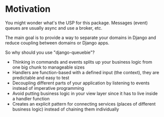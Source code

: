 # Motivation

You might wonder what's the USP for this package. Messages (event) queues are usually async and use a broker, etc.

The main goal is to provide a way to separate your domains in Django and reduce coupling between domains or Django apps.

So why should you use "django-queuebie"?

* Thinking in commands and events splits up your business logic from one big chunk to manageable sizes
* Handlers are function-based with a defined input (the context), they are predictable and easy to test
* Decoupling different parts of your application by listening to events instead of imperative programming
* Avoid putting business logic in your view layer since it has to live inside a handler function
* Creates an explicit pattern for connecting services (places of different business logic) instead of chaining them
  individually
